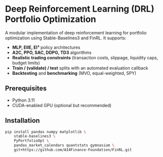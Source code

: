 # Deep Reinforcement Learning (DRL) Portfolio Optimization

A modular implementation of deep reinforcement learning for portfolio optimization using Stable-Baselines3 and FinRL. It supports:

- **MLP, EIIE, EI³** policy architectures
- **A2C, PPO, SAC, DDPG, TD3** algorithms
- **Realistic trading constraints** (transaction costs, slippage, liquidity caps, budget limits)
- **Train / (validate) / test** splits with an automated evaluation callback
- **Backtesting** and **benchmarking** (MVO, equal-weighted, SPY)

## Prerequisites

- Python 3.11
- CUDA-enabled GPU (optional but recommended)

## Installation

```bash
pip install pandas numpy matplotlib \
    stable-baselines3 \
    PyPortfolioOpt \
    pandas_market_calendars quantstats gymnasium \
    git+https://github.com/AI4Finance-Foundation/FinRL.git
```
